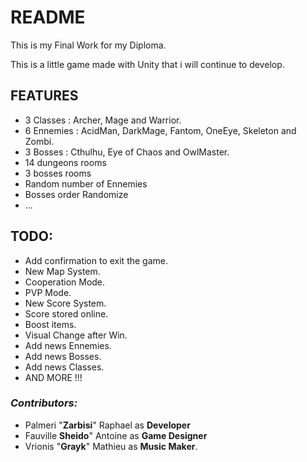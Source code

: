 # README #

This is my Final Work for my Diploma.

This is a little game made with Unity that i will continue to develop.

## FEATURES ##

- 3 Classes : Archer, Mage and Warrior.
- 6 Ennemies : AcidMan, DarkMage, Fantom, OneEye, Skeleton and Zombi.
- 3 Bosses : Cthulhu, Eye of Chaos and OwlMaster.
- 14 dungeons rooms
- 3 bosses rooms
- Random number of Ennemies
- Bosses order Randomize
- ...

## **TODO:** ##

- Add confirmation to exit the game.
- New Map System.
- Cooperation Mode.
- PVP Mode.
- New Score System.
- Score stored online.
- Boost items.
- Visual Change after Win.
- Add news Ennemies.
- Add news Bosses.
- Add news Classes.
- AND MORE !!!

### *Contributors:* ###

- Palmeri "**Zarbisi**" Raphael as **Developer** 
- Fauville **Sheido**" Antoine as **Game Designer**
- Vrionis "**Grayk**" Mathieu as **Music Maker**.